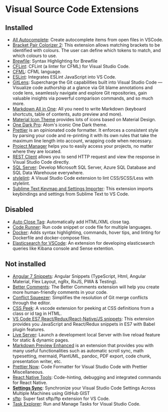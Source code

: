 # Visual Source Code Extensions

## Installed

- [All Autocomplete](https://github.com/atishay/vscode-allautocomplete): Create autocomplete items from open files in VSCode.
- [Bracket Pair Colorizer 2](https://github.com/CoenraadS/Bracket-Pair-Colorizer-2): This extension allows matching brackets to be identified with colours. The user can define which tokens to match, and which colours to use.
- [Brewfile](https://marketplace.visualstudio.com/items?itemName=sharat.vscode-brewfile): Syntax Highlighting for Brewfile
- [CFLint](https://github.com/KamasamaK/vscode-cflint): CFLint (a linter for CFML) for Visual Studio Code.
- [CFML](https://github.com/KamasamaK/vscode-cfml): CFML language.
- [ESLint](https://github.com/Microsoft/vscode-eslint): Integrates ESLint JavaScript into VS Code.
- [GitLens](https://github.com/eamodio/vscode-gitlens): Supercharge the Git capabilities built into Visual Studio Code — Visualize code authorship at a glance via Git blame annotations and code lens, seamlessly navigate and explore Git repositories, gain valuable insights via powerful comparison commands, and so much more.
- [Markdown All in One](https://github.com/yzhang-gh/vscode-markdown): All you need to write Markdown (keyboard shortcuts, table of contents, auto preview and more).
- [Material Icon Theme](https://github.com/PKief/vscode-material-icon-theme) provides lots of icons based on Material Design.
- [One Dark Pro](https://github.com/Binaryify/OneDark-Pro): Atom's iconic One Dark theme.
- [Prettier](https://github.com/prettier/prettier-vscode) is an opinionated code formatter. It enforces a consistent style by parsing your code and re-printing it with its own rules that take the maximum line length into account, wrapping code when necessary.
- [Project Manager](https://github.com/alefragnani/vscode-project-manager) helps you to easily access your projects, no matter where they are located.
- [REST Client](https://github.com/Huachao/vscode-restclient) allows you to send HTTP request and view the response in Visual Studio Code directly.
- [SQL Server](https://github.com/Microsoft/vscode-mssql): Develop Microsoft SQL Server, Azure SQL Database and SQL Data Warehouse everywhere.
- [stylelint](https://github.com/stylelint/vscode-stylelint): A Visual Studio Code extension to lint CSS/SCSS/Less with stylelint.
- [Sublime Text Keymap and Settings Importer](https://github.com/Microsoft/vscode-sublime-keybindings): This extension imports keybindings and settings from Sublime Text to VS Code.



## Disabled

- [Auto Close Tag](https://github.com/formulahendry/vscode-auto-close-tag): Automatically add HTML/XML close tag.
- [Code Runner](https://github.com/formulahendry/vscode-code-runner): Run code snippet or code file for multiple languages.
- [Docker](https://github.com/microsoft/vscode-docker): Adds syntax highlighting, commands, hover tips, and linting for Dockerfile and docker-compose files.
- [Elasticsearch for VSCode](https://github.com/hsen-dev/vscode-elastic): An extension for developing elasticsearch queries like Kibana console and Sense extention.



## Not installed

- [Angular 7 Snippets](https://github.com/BeastCode/VSCode-Angular-TypeScript-Snippets): Angular Snippets (TypeScript, Html, Angular Material, Flex Layout, ngRx, RxJS, PWA & Testing).
- [Better Comments](https://github.com/aaron-bond/better-comments): The Better Comments extension will help you create more human-friendly comments in your code.
- [Conflict Squeezer](https://github.com/angelo-mollame/conflict-squeezer): Simplifies the resolution of Git merge conflicts through the editor.
- [CSS Peek](https://github.com/pranaygp/vscode-css-peek): A vscode extension for peeking at CSS definitions from a class or id tag in HTML.
- [VS Code ES7 React/Redux/React-Native/JS snippets](https://github.com/dsznajder/vscode-es7-javascript-react-snippets): This extension provides you JavaScript and React/Redux snippets in ES7 with Babel plugin features.
- [Live Server](https://github.com/ritwickdey/vscode-live-server): Launch a development local Server with live reload feature for static & dynamic pages.
- [Markdown Preview Enhanced](https://github.com/shd101wyy/vscode-markdown-preview-enhanced) is an extension that provides you with many useful functionalities such as automatic scroll sync, math typesetting, mermaid, PlantUML, pandoc, PDF export, code chunk, presentation writer, etc.
- [Prettier Now](https://github.com/remimarsal/prettier-now-vscode): Code Formatter for Visual Studio Code with Prettier Miscellaneous.
- [React Native Tools](https://github.com/Microsoft/vscode-react-native): Code-hinting, debugging and integrated commands for React Native.
- [**Settings Sync**](https://github.com/shanalikhan/code-settings-sync): Synchronize your Visual Studio Code Settings Across Multiple Machines using GitHub GIST
- [sftp](https://github.com/liximomo/vscode-sftp): Super fast sftp/ftp extension for VS Code.
- [Task Explorer](https://github.com/spmeesseman/vscode-taskexplorer): Run and Manage Tasks for Visual Studio Code.